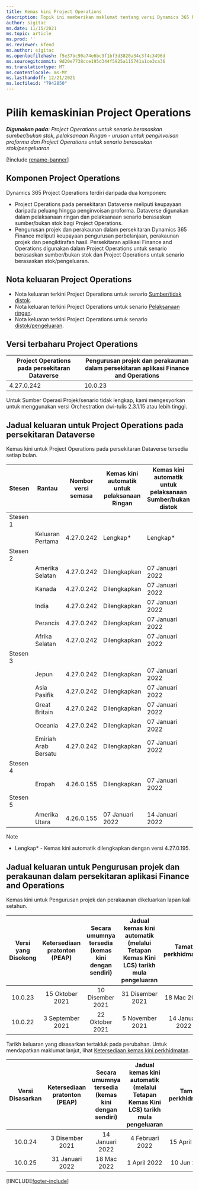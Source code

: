 ```yaml
---
title: Kemas kini Project Operations
description: Topik ini memberikan maklumat tentang versi Dynamics 365 Project Operations yang dikeluarkan.
author: sigitac
ms.date: 11/15/2021
ms.topic: article
ms.prod: ''
ms.reviewer: kfend
ms.author: sigitac
ms.openlocfilehash: f5e37bc90a74e6bc9f1bf3d3820a34c3f4c3496d
ms.sourcegitcommit: 9d20e7738cce195d344f5925a115741a1ce3ca36
ms.translationtype: MT
ms.contentlocale: ms-MY
ms.lasthandoff: 12/21/2021
ms.locfileid: "7942850"
---
```

# <a name="project-operations-updates"></a>Pilih kemaskinian Project Operations

_**Digunakan pada:** Project Operations untuk senario berasaskan sumber/bukan stok, pelaksanaan Ringan - urusan untuk penginvoisan proforma dan Project Operations untuk senario berasaskan stok/pengeluaran_

[!include [rename-banner](~/includes/cc-data-platform-banner.md)]

## <a name="project-operations-components"></a>Komponen Project Operations

Dynamics 365 Project Operations terdiri daripada dua komponen:

- Project Operations pada persekitaran Dataverse meliputi keupayaan daripada peluang hingga penginvoisan proforma. Dataverse digunakan dalam pelaksanaan ringan dan pelaksanaan senario berasaskan sumber/bukan stok bagi Project Operations.
- Pengurusan projek dan perakaunan dalam persekitaran Dynamics 365 Finance meliputi keupayaan pengurusan perbelanjaan, perakaunan projek dan pengiktirafan hasil. Persekitaran aplikasi Finance and Operations digunakan dalam Project Operations untuk senario berasaskan sumber/bukan stok dan Project Operations untuk senario berasaskan stok/pengeluaran.

## <a name="project-operations-release-notes"></a>Nota keluaran Project Operations
- Nota keluaran terkini Project Operations untuk senario [Sumber/tidak distok](whats-new-dec-2021-resource-based.md).
- Nota keluaran terkini Project Operations untuk senario [Pelaksanaan ringan](../pro/whats-new/whats-new-dec-2021-lite.md).
- Nota keluaran terkini Project Operations untuk senario [distok/pengeluaran](../prod-pma/whats-new/whats-new-oct-2021-stocked.md).

## <a name="project-operations-latest-version"></a>Versi terbaharu Project Operations

| Project Operations pada persekitaran Dataverse | Pengurusan projek dan perakaunan dalam persekitaran aplikasi Finance and Operations | 
| --- | --- |
| 4.27.0.242 | 10.0.23 |

Untuk Sumber Operasi Projek/senario tidak lengkap, kami mengesyorkan untuk menggunakan versi Orchestration dwi-tulis 2.3.1.15 atau lebih tinggi.

## <a name="release-schedule-for-project-operations-on-dataverse-environment"></a>Jadual keluaran untuk Project Operations pada persekitaran Dataverse

Kemas kini untuk Project Operations pada persekitaran Dataverse tersedia setiap bulan. 

| Stesen | Rantau | Nombor versi semasa | Kemas kini automatik untuk pelaksanaan Ringan | Kemas kini automatik untuk pelaksanaan Sumber/bukan distok | Nombor versi seterusnya | Versi seterusnya tersedia secara am |
|-----------|-----------------------|-----------------|--------------------|---------------------|---------------------|---------------------|
| Stesen 1 |   &nbsp;              |    &nbsp;       | &nbsp;             |      &nbsp;         |      &nbsp;         |      &nbsp;         |
|   &nbsp;  | Keluaran Pertama         |  4.27.0.242     | Lengkap*          | Lengkap*           | TBD                 | 14 Januari 2022    |
| Stesen 2 |   &nbsp;              |    &nbsp;       | &nbsp;             |      &nbsp;         |      &nbsp;         |      &nbsp;         |
|   &nbsp;  | Amerika Selatan         |  4.27.0.242     | Dilengkapkan           | 07 Januari 2022    | TBD                 | 14 Januari 2022    |
|   &nbsp;  | Kanada                |  4.27.0.242     | Dilengkapkan           | 07 Januari 2022    | TBD                 | 14 Januari 2022    |
|   &nbsp;  | India                 |  4.27.0.242     | Dilengkapkan           | 07 Januari 2022    | TBD                 | 14 Januari 2022    |
|   &nbsp;  | Perancis                |  4.27.0.242     | Dilengkapkan           | 07 Januari 2022    | TBD                 | 14 Januari 2022    |
|   &nbsp;  | Afrika Selatan          |  4.27.0.242     | Dilengkapkan           | 07 Januari 2022    | TBD                 | 14 Januari 2022    |
| Stesen 3 |      &nbsp;           |     &nbsp;      |     &nbsp;         |      &nbsp;         |      &nbsp;         |      &nbsp;         |
|   &nbsp;  | Jepun                 |  4.27.0.242     | Dilengkapkan           | 07 Januari 2022    | TBD                 | 21 Januari 2022    |
|   &nbsp;  | Asia Pasifik          |  4.27.0.242     | Dilengkapkan           | 07 Januari 2022    | TBD                 | 21 Januari 2022    |
|   &nbsp;  | Great Britain         |  4.27.0.242     | Dilengkapkan           | 07 Januari 2022    | TBD                 | 21 Januari 2022    |
|   &nbsp;  | Oceania               |  4.27.0.242     | Dilengkapkan           | 07 Januari 2022    | TBD                 | 21 Januari 2022    |
|   &nbsp;  | Emiriah Arab Bersatu  |  4.27.0.242     | Dilengkapkan           | 07 Januari 2022    | TBD                 | 21 Januari 2022    |
| Stesen 4 |     &nbsp;            |     &nbsp;      |     &nbsp;         |      &nbsp;         |      &nbsp;         |      &nbsp;         |
|   &nbsp;  | Eropah                |  4.26.0.155     | Dilengkapkan           | 07 Januari 2022    | 4.27.0.242          | 10 Januari 2022    |
| Stesen 5 |     &nbsp;            |     &nbsp;      |     &nbsp;         |      &nbsp;         |      &nbsp;         |      &nbsp;         |
|   &nbsp;  | Amerika Utara         |  4.26.0.155     | 07 Januari 2022   | 14 Januari 2022    | 4.27.0.242          | 17 Januari 2022    |

>[!Note]
> - Lengkap* - Kemas kini automatik dilengkapkan dengan versi 4.27.0.195.


## <a name="release-schedule-for-project-management-and-accounting-in-the-finance-and-operations-apps-environment"></a>Jadual keluaran untuk Pengurusan projek dan perakaunan dalam persekitaran aplikasi Finance and Operations

Kemas kini untuk Pengurusan projek dan perakaunan dikeluarkan lapan kali setahun.

|Versi yang Disokong| Ketersediaan pratonton (PEAP) | Secara umumnya tersedia (kemas kini dengan sendiri) | Jadual kemas kini automatik (melalui Tetapan Kemas Kini LCS) tarikh mula pengeluaran |   Tamat perkhidmatan   |
|:---------------:|:---------------------------:|:---------------------------------:|:--------------------------------------------------------------------:|:------------------:|
|     10.0.23     |      15 Oktober 2021       |        10 Disember 2021          |                          31 Disember 2021                           | 18 Mac 2022     |
|     10.0.22     |      3 September 2021      |        22 Oktober 2021           |                          5 November 2021                            | 14 Januari 2022   |


Tarikh keluaran yang disasarkan tertakluk pada perubahan. Untuk mendapatkan maklumat lanjut, lihat [Ketersediaan kemas kini perkhidmatan](/dynamics365/fin-ops-core/fin-ops/get-started/public-preview-releases?toc=%2fdynamics365%2ffinance%2ftoc.json).

|Versi Disasarkan | Ketersediaan pratonton (PEAP) | Secara umumnya tersedia (kemas kini dengan sendiri) | Jadual kemas kini automatik (melalui Tetapan Kemas Kini LCS) tarikh mula pengeluaran |   Tamat perkhidmatan   |
|:---------------:|:---------------------------:|:---------------------------------:|:--------------------------------------------------------------------:|:------------------:|
|     10.0.24     |      3 Disember 2021       |        14 Januari 2022           |                          4 Februari 2022                            | 15 April 2022     |
|     10.0.25     |      31 Januari 2022       |        18 Mac 2022             |                          1 April 2022                               | 10 Jun 2022      |

[!INCLUDE[footer-include](../includes/footer-banner.md)]

